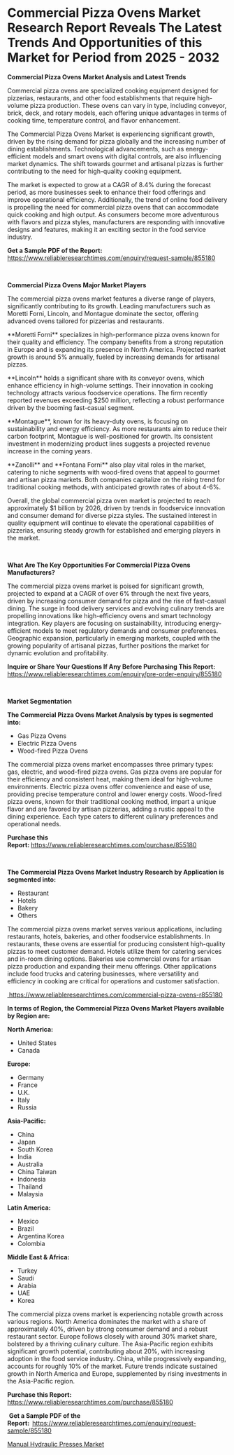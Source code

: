 <p><h1>Commercial Pizza Ovens Market Research Report Reveals The Latest Trends And Opportunities of this Market for Period from 2025 - 2032</h1></p><p><strong>Commercial Pizza Ovens Market Analysis and Latest Trends</strong></p>
<p><p>Commercial pizza ovens are specialized cooking equipment designed for pizzerias, restaurants, and other food establishments that require high-volume pizza production. These ovens can vary in type, including conveyor, brick, deck, and rotary models, each offering unique advantages in terms of cooking time, temperature control, and flavor enhancement. </p><p>The Commercial Pizza Ovens Market is experiencing significant growth, driven by the rising demand for pizza globally and the increasing number of dining establishments. Technological advancements, such as energy-efficient models and smart ovens with digital controls, are also influencing market dynamics. The shift towards gourmet and artisanal pizzas is further contributing to the need for high-quality cooking equipment.</p><p>The market is expected to grow at a CAGR of 8.4% during the forecast period, as more businesses seek to enhance their food offerings and improve operational efficiency. Additionally, the trend of online food delivery is propelling the need for commercial pizza ovens that can accommodate quick cooking and high output. As consumers become more adventurous with flavors and pizza styles, manufacturers are responding with innovative designs and features, making it an exciting sector in the food service industry.</p></p>
<p><strong>Get a Sample PDF of the Report:&nbsp;</strong> <a href="https://www.reliableresearchtimes.com/enquiry/request-sample/855180?utm_campaign=2931&utm_medium=2&utm_source=Github&utm_content=ia&utm_term=10042025&utm_id=commercial-pizza-ovens">https://www.reliableresearchtimes.com/enquiry/request-sample/855180</a></p>
<p>&nbsp;</p>
<p><strong>Commercial Pizza Ovens Major Market Players</strong></p>
<p><p>The commercial pizza ovens market features a diverse range of players, significantly contributing to its growth. Leading manufacturers such as Moretti Forni, Lincoln, and Montague dominate the sector, offering advanced ovens tailored for pizzerias and restaurants.</p><p>**Moretti Forni** specializes in high-performance pizza ovens known for their quality and efficiency. The company benefits from a strong reputation in Europe and is expanding its presence in North America. Projected market growth is around 5% annually, fueled by increasing demands for artisanal pizzas.</p><p>**Lincoln** holds a significant share with its conveyor ovens, which enhance efficiency in high-volume settings. Their innovation in cooking technology attracts various foodservice operations. The firm recently reported revenues exceeding $250 million, reflecting a robust performance driven by the booming fast-casual segment.</p><p>**Montague**, known for its heavy-duty ovens, is focusing on sustainability and energy efficiency. As more restaurants aim to reduce their carbon footprint, Montague is well-positioned for growth. Its consistent investment in modernizing product lines suggests a projected revenue increase in the coming years.</p><p>**Zanolli** and **Fontana Forni** also play vital roles in the market, catering to niche segments with wood-fired ovens that appeal to gourmet and artisan pizza markets. Both companies capitalize on the rising trend for traditional cooking methods, with anticipated growth rates of about 4-6%.</p><p>Overall, the global commercial pizza oven market is projected to reach approximately $1 billion by 2026, driven by trends in foodservice innovation and consumer demand for diverse pizza styles. The sustained interest in quality equipment will continue to elevate the operational capabilities of pizzerias, ensuring steady growth for established and emerging players in the market.</p></p>
<p>&nbsp;</p>
<p><strong>What Are The Key Opportunities For Commercial Pizza Ovens Manufacturers?</strong></p>
<p><p>The commercial pizza ovens market is poised for significant growth, projected to expand at a CAGR of over 6% through the next five years, driven by increasing consumer demand for pizza and the rise of fast-casual dining. The surge in food delivery services and evolving culinary trends are propelling innovations like high-efficiency ovens and smart technology integration. Key players are focusing on sustainability, introducing energy-efficient models to meet regulatory demands and consumer preferences. Geographic expansion, particularly in emerging markets, coupled with the growing popularity of artisanal pizzas, further positions the market for dynamic evolution and profitability.</p></p>
<p><strong>Inquire or Share Your Questions If Any Before Purchasing This Report:</strong> <a href="https://www.reliableresearchtimes.com/enquiry/pre-order-enquiry/855180?utm_campaign=2931&utm_medium=2&utm_source=Github&utm_content=ia&utm_term=10042025&utm_id=commercial-pizza-ovens">https://www.reliableresearchtimes.com/enquiry/pre-order-enquiry/855180</a></p>
<p>&nbsp;</p>
<p><strong>Market Segmentation</strong></p>
<p><strong>The Commercial Pizza Ovens Market Analysis by types is segmented into:</strong></p>
<p><ul><li>Gas Pizza Ovens</li><li>Electric Pizza Ovens</li><li>Wood-fired Pizza Ovens</li></ul></p>
<p><p>The commercial pizza ovens market encompasses three primary types: gas, electric, and wood-fired pizza ovens. Gas pizza ovens are popular for their efficiency and consistent heat, making them ideal for high-volume environments. Electric pizza ovens offer convenience and ease of use, providing precise temperature control and lower energy costs. Wood-fired pizza ovens, known for their traditional cooking method, impart a unique flavor and are favored by artisan pizzerias, adding a rustic appeal to the dining experience. Each type caters to different culinary preferences and operational needs.</p></p>
<p><strong>Purchase this Report:&nbsp;</strong><a href="https://www.reliableresearchtimes.com/purchase/855180?utm_campaign=2931&utm_medium=2&utm_source=Github&utm_content=ia&utm_term=10042025&utm_id=commercial-pizza-ovens">https://www.reliableresearchtimes.com/purchase/855180</a></p>
<p>&nbsp;</p>
<p><strong>The Commercial Pizza Ovens Market Industry Research by Application is segmented into:</strong></p>
<p><ul><li>Restaurant</li><li>Hotels</li><li>Bakery</li><li>Others</li></ul></p>
<p><p>The commercial pizza ovens market serves various applications, including restaurants, hotels, bakeries, and other foodservice establishments. In restaurants, these ovens are essential for producing consistent high-quality pizzas to meet customer demand. Hotels utilize them for catering services and in-room dining options. Bakeries use commercial ovens for artisan pizza production and expanding their menu offerings. Other applications include food trucks and catering businesses, where versatility and efficiency in cooking are critical for operations and customer satisfaction.</p></p>
<p><a href="https://www.reliableresearchtimes.com/commercial-pizza-ovens-r855180?utm_campaign=2931&utm_medium=2&utm_source=Github&utm_content=ia&utm_term=10042025&utm_id=commercial-pizza-ovens">&nbsp;https://www.reliableresearchtimes.com/commercial-pizza-ovens-r855180</a></p>
<p><strong>In terms of Region, the Commercial Pizza Ovens Market Players available by Region are:</strong></p>
<p>
    <p> <strong> North America: </strong>
        <ul>
            <li>United States</li>
            <li>Canada</li>
        </ul>
        </p> 
    <p> <strong> Europe: </strong>
        <ul>
            <li>Germany</li>
            <li>France</li>
            <li>U.K.</li>
            <li>Italy</li>
            <li>Russia</li>
        </ul>
        </p> 
    <p> <strong> Asia-Pacific: </strong>
        <ul>
            <li>China</li>
            <li>Japan</li>
            <li>South Korea</li>
            <li>India</li>
            <li>Australia</li>
            <li>China Taiwan</li>
            <li>Indonesia</li>
            <li>Thailand</li>
            <li>Malaysia</li>
        </ul>
        </p> 
    <p> <strong> Latin America: </strong>
        <ul>
            <li>Mexico</li>
            <li>Brazil</li>
            <li>Argentina Korea</li>
            <li>Colombia</li>
        </ul>
        </p> 
    <p> <strong> Middle East & Africa: </strong>
        <ul>
            <li>Turkey</li>
            <li>Saudi</li>
            <li>Arabia</li>
            <li>UAE</li>
            <li>Korea</li>
        </ul>
    </p>
    </p>
<p><p>The commercial pizza ovens market is experiencing notable growth across various regions. North America dominates the market with a share of approximately 40%, driven by strong consumer demand and a robust restaurant sector. Europe follows closely with around 30% market share, bolstered by a thriving culinary culture. The Asia-Pacific region exhibits significant growth potential, contributing about 20%, with increasing adoption in the food service industry. China, while progressively expanding, accounts for roughly 10% of the market. Future trends indicate sustained growth in North America and Europe, supplemented by rising investments in the Asia-Pacific region.</p></p>
<p><strong>Purchase this Report: </strong><a href="https://www.reliableresearchtimes.com/purchase/855180?utm_campaign=2931&utm_medium=2&utm_source=Github&utm_content=ia&utm_term=10042025&utm_id=commercial-pizza-ovens">https://www.reliableresearchtimes.com/purchase/855180</a></p>
<p>&nbsp;<strong>Get a Sample PDF of the Report:&nbsp;&nbsp;</strong><a href="https://www.reliableresearchtimes.com/enquiry/request-sample/855180?utm_campaign=2931&utm_medium=2&utm_source=Github&utm_content=ia&utm_term=10042025&utm_id=commercial-pizza-ovens">https://www.reliableresearchtimes.com/enquiry/request-sample/855180</a></p>
<p><strong></strong></p>
<p><p><a href="https://github.com/auriashetzxj/Market-Research-Report-List-1/blob/main/manual-hydraulic-presses-market.md?utm_campaign=2931&utm_medium=2&utm_source=Github&utm_content=ia&utm_term=10042025&utm_id=commercial-pizza-ovens">Manual Hydraulic Presses Market</a></p></p>